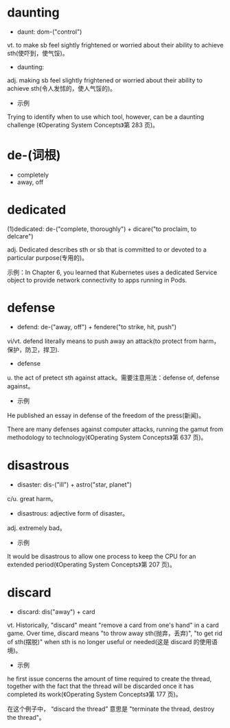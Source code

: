 # daunting

- daunt: dom-("control")

vt. to make sb feel sightly frightened or worried about their ability to achieve sth(使吓到，使气馁)。

- daunting: 

adj. making sb feel slightly frightened or worried about their ability  to achieve sth(令人发怵的，使人气馁的)。

- 示例

Trying to identify when to use which tool, however, can be a daunting challenge (《Operating System Concepts》第 283 页)。

# de-(词根)

- completely
- away, off

# dedicated

(1)dedicated: de-("complete, thoroughly") + dicare("to proclaim, to delcare")

adj. Dedicated describes sth or sb that is committed to or devoted to a particular purpose(专用的)。

示例：In Chapter 6, you learned that Kubernetes uses a dedicated Service object to provide network connectivity to apps running in Pods.

# defense

- defend: de-("away, off") + fendere("to strike, hit, push")

vi/vt. defend literally means to push away an attack(to protect from harm，保护，防卫，捍卫).

- defense

u. the act of pretect sth against attack。需要注意用法：defense of, defense against。

- 示例

He published an essay in defense of the freedom of the press(新闻)。

There are many defenses against computer attacks, running the gamut from methodology to technology(《Operating System Concepts》第 637 页)。

# disastrous

- disaster: dis-("ill") + astro("star, planet")

c/u. great harm。

- disastrous: adjective form of disaster。

adj. extremely bad。

- 示例

It would be disastrous to allow one process to keep the CPU for an extended period(《Operating System Concepts》第 207 页)。

# discard

-  discard: dis("away") + card

vt. Historically, "discard" meant "remove a card from one's hand" in a card game. Over time, discard means "to throw away sth(抛弃，丢弃)", "to get rid of sth(摆脱)" when sth is no longer useful or needed(这是 discard 的使用语境)。

- 示例

he first issue concerns the amount of time required to create the thread, together with the fact that the thread will be discarded once it has completed its work(《Operating System Concepts》第 177 页)。

在这个例子中， “discard the thread” 意思是 "terminate the thread, destroy the thread"。